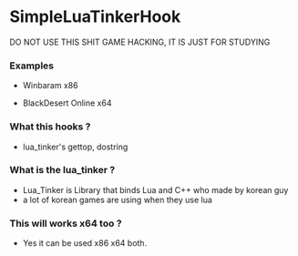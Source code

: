 # SimpleLuaTinkerHook

DO NOT USE THIS SHIT GAME HACKING, IT IS JUST FOR STUDYING 

### Examples

* Winbaram x86



* BlackDesert Online x64

### What this hooks ?

* lua_tinker's gettop, dostring

### What is the lua_tinker ?

* Lua_Tinker is Library that binds Lua and C++ who made by korean guy
* a lot of korean games are using when they use lua

### This will works x64 too ?

* Yes it can be used x86 x64 both.
